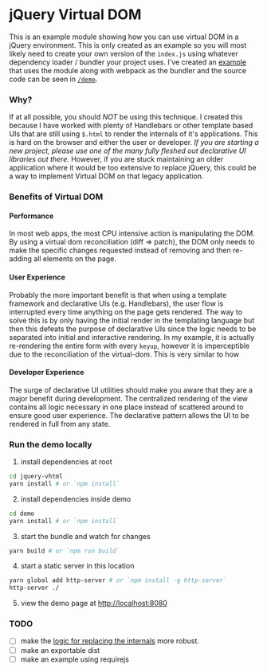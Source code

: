 # jQuery Virtual DOM
This is an example module showing how you can use virtual DOM 
in a jQuery environment. This is only created as an example so
you will most likely need to create your own version of the
`index.js` using whatever dependency loader / bundler your
project uses. I've created an [example](https://jamesnimlos.github.io/jquery-vhtml/)
that uses the module along with webpack as the bundler and the
source code can be seen in [`/demo`](demo).

### Why?
If at all possible, you should _NOT_ be using this technique. I
created this because I have worked with plenty of Handlebars or
other template based UIs that are still using `$.html` to render
the internals of it's applications. This is hard on the browser
and either the user or developer. _If you are starting a new
project, please use one of the many fully fleshed out declarative
UI libraries out there._ However, if you are stuck maintaining
an older application where it would be too extensive to replace
jQuery, this could be a way to implement Virtual DOM on that
legacy application.

### Benefits of Virtual DOM

#### Performance
In most web apps, the most CPU intensive action is manipulating
the DOM. By using a virtual dom reconciliation (diff => patch),
the DOM only needs to make the specific changes requested instead
of removing and then re-adding all elements on the page.

#### User Experience
Probably the more important benefit is that when using a template
framework and declarative UIs (e.g. Handlebars), the user flow
is interrupted every time anything on the page gets rendered. The
way to solve this is by only having the initial render in the
templating language but then this defeats the purpose of declarative
UIs since the logic needs to be separated into initial and
interactive rendering. In my example, it is actually re-rendering 
the entire form with every `keyup`, however it is imperceptible due
to the reconciliation of the virtual-dom. This is very similar to
how 

#### Developer Experience
The surge of declarative UI utilities should make you aware that
they are a major benefit during development. The centralized 
rendering of the view contains all logic necessary in one place
instead of scattered around to ensure good user experience. The
declarative pattern allows the UI to be rendered in full from any
state.

### Run the demo locally
1. install dependencies at root
```sh
cd jquery-vhtml
yarn install # or `npm install`
```
2. install dependencies inside demo
```sh
cd demo
yarn install # or `npm install`
```
3. start the bundle and watch for changes
```sh
yarn build # or `npm run build`
```
4. start a static server in this location
```sh
yarn global add http-server # or `npm install -g http-server`
http-server ./
```
5. view the demo page at [http://localhost:8080](http://localhost:8080)

### TODO
- [ ] make the [logic for replacing the internals](https://github.com/JamesNimlos/jquery-vhtml/blob/master/index.js#L23-L28)
more robust.
- [ ] make an exportable dist
- [ ] make an example using requirejs